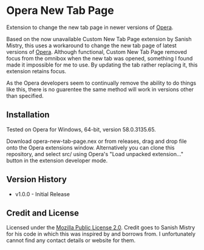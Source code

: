 # Opera New Tab Page

Extension to change the new tab page in newer versions of [Opera](https://www.opera.com/).

Based on the now unavailable Custom New Tab Page extension by Sanish Mistry, this uses a workaround to change the new tab page of latest versions of [Opera](https://www.opera.com/). Although functional, Custom New Tab Page removed focus from the omnibox when the new tab was opened, something I found made it impossible for me to use. By updating the tab rather replacing it, this extension retains focus.

As the Opera developers seem to continually remove the ability to do things like this, there is no guarentee the same method will work in versions other than specified.

## Installation

Tested on Opera for Windows, 64-bit, version 58.0.3135.65.

Download opera-new-tab-page.nex or from releases, drag and drop file onto the Opera extensions window.
Alternatively you can clone this repository, and select src/ using Opera's "Load unpacked extension..." button in the extension developer mode.

## Version History

- v1.0.0  - Initial Release

## Credit and License

Licensed under the [Mozilla Public License 2.0](https://www.mozilla.org/en-US/MPL/2.0/). Credit goes to Sanish Mistry for his code in which this was inspired by and borrows from. I unfortunately cannot find any contact details or website for them.
